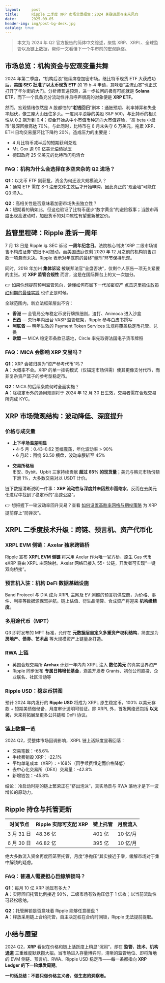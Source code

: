 ```yaml
---
layout:     post
title:      Ripple 二季度 XRP 市场全景报告：2024 关键进展与未来风向
date:       2025-09-05
header-img: img/post-bg-desk.jpg
catalog: true
---
```


> 本文为 2024 年 Q2 官方报告的简体中文综述，聚焦 XRP、XRPL、全球监管以及链上数据，帮你一文看懂下一个牛市前的宏观脉络。

## 市场总览：机构资金与宏观变量共舞

2024 年第二季度，“机构后浪”继续席卷加密市场。继比特币现货 ETF 大获成功后，**美国 SEC 批准了以太币现货 ETF** 的 19 b-4 申请，意味着“主流山寨”也正式打开了华尔街的大门。分析师普遍预测，进一步拉闸的极有可能就是 **Solana ETF**，而下一个具备充分流动性并且呼声很高的对象便是 **XRP ETF**。

然而，宏观情绪依然是 A 股都怕的“**老钱回归**”剧本：通胀预期、利率博弈和失业率起伏，像三座大山压住多头。一度风平浪静的美股 S&P 500，与比特币的相关性从 0.2 飙升到 0.4；资金开始从中小市值币种逃向大市值避险，“高 beta 小盘币”最深回撤高达 70%。与此同时，比特币在 6 月末失守 6 万美元，拖累 XRP、ETH 日均交易量环比下降约 20%。造成压力的主要是：

* 4 月比特币减半后的短期获利兑现  
* Mt. Gox 逾 90 亿美元偿债抛压  
* 德国政府 25 亿美元的比特币闪电清仓

### FAQ：机构为什么会选择在多空夹杂的 Q2 进场？

**Q1**：以太币 ETF 刚获批，资金为何还没大规模流入？  
**A**：通常 ETF 需在 S-1 注册文件生效后才开始申购，因此真正的“现金墙”可能在 Q3 涌入。  

**Q2**：高相关性是否意味着加密市场失去独立性？  
**A**：短期看的确如此，但这也验证了比特币逐步“数字黄金”的避险叙事；当股市再度出现高波动时，加密货币的对冲属性有望重新被定价。

## 监管里程碑：Ripple 胜诉一周年

7 月 13 日是 Ripple 与 SEC 诉讼 **一周年纪念日**。法院核心判决“XRP 二级市场销售不构成证券”依旧不可撼动，而美国法庭仅剩 2020 年 12 月之前的机构销售罚款一项悬而未决。Ripple 表示对年底前的最终“量刑”环节保持乐观。

同时，2018 年加州 **集体诉讼** 被联邦法官“全盘否决”，仅剩个人原告一项无关紧要的主张。对 **XRP 监管合规性** 而言，这是在国际舞台上的又一次加分。

👉 如果你想提前预判监管风向，读懂如何布局下一代加密资产 [点击这里抓住政策红利期的最佳实践](https://okxdog.com/) 也许正是时候。

全球范围内，新立法框架层出不穷：

* **香港** — 金管局公布稳定币发行牌照细则，渣打、Animoca 进入沙盒  
* **巴西** — 央行年内出台 VASP 监管框架，Ripple 参与白皮书撰写  
* **阿联酋** — 明年生效的 Payment Token Services 法规将覆盖稳定币托管、兑换  
* **欧盟** — MiCA 稳定币条款已落地，Circle 率先取得法国电子货币牌照

### FAQ：MiCA 会影响 XRP 交易吗？

**Q1**：XRP 会被归类为“资产参考代币”吗？  
**A**：大概率不会。XRP 的单一挂钩模式（仅锚定市场供需）使其更像支付代币，而非复杂资产篮子的参考型稳定币。

**Q2**：MiCA 的后续条款何时全面实施？  
**A**：除稳定币外的通用规则将于 2024 年 12 月 30 日生效，交易者需在合规交易所完成 KYC。

## XRP 市场微观结构：波动降低、深度提升

### 价格与成交量

* **上下半场温差明显**  
  • 4–5 月：$0.43–$0.62 宽幅震荡，年化波动率 > 90%  
  • 6 月起：围绕 $0.50 横盘，波动率腰斩至 45%

* **交易所格局**  
  币安、Bybit、Upbit 三家持续贡献 **超过 65% 的现货量**；美元与韩元市场份额下滑 1%，大多数交易对以 USDT 计价。

链下数据清晰说明一件事：**XRP 流动性与深度并未因熊市而缩水**，反而在去美元化进程中找到了稳定币的“高速公路”。

👉 想把握下一轮波动率回升交易？查看 [如何设置高胜率网格与期权策略](https://okxdog.com/) 为 XRP 提前穿上“防弹衣”。

## XRPL 二季度技术升级：跨链、预言机、资产代币化

### XRPL EVM 侧链：Axelar 独家跨链桥

Ripple 宣布 **XRPL EVM 侧链** 将采用 Axelar 作为唯一官方桥，原生 Gas 代币 eXRP 将由 XRPL 主网映射。Axelar 网络已接入 55+ 公链，开发者可实现“一键双向桥接”。

### 预言机入驻：机构 DeFi 数据基础设施

Band Protocol 与 DIA 成为 XRPL 主网及 EV 測體的预言机供应商，为价格、事件、利率等数据源保驾护航。链上估值、衍生品清算、合成资产将迎来 **机构级精度**。

### 多用途代币（MPT）

Q3 即将发布的 MPT 标准，允许在 **元数据层自定义多重资产权利结构**，简直是为 **房地产、债券、艺术品** 等大规模资产上链量身打造。

### RWA 上链

* 英国合规交易所 **Archax** 计划一年内向 XRPL 注入 **数亿美元** 的真实世界资产  
* Ripple 同步发布 **专属日韩增长基金**，涵盖开发者 Grants、初创公司直投、企业联名、社区活动等

### Ripple USD：稳定币拼图

预计 2024 年内发行的 **Ripple USD** 将成为 XRPL 原生稳定币，100% 以美元存款 + 短期美债做储备，月度审计透明可验证。除 XRPL 外，首发网络还包括 **以太坊**，未来将拓展至更多公共链和 DeFi 协议。

### 链上数据一览

2024 Q2，受整体市场回调影响，XRPL 链上活跃度显著回落：

* 交易笔数：-65.6%  
* 手续费销毁 XRP：-22.1%  
* 平均单笔成本（XRP）：+168%（因手续费恒定而价格降低）  
* 去中心化交易所（DEX）交易量：-42.8%  
* 新增钱包：-45.8%

结论：冷启动时期的链上繁荣正在“挤出泡沫”，真实场景与 RWA 落地才是下一波增长的原动力。

## Ripple 持仓与托管更新

| 时间节点 | Ripple 实际可支配 XRP | 链上托管 | 月度流入 |
|---|---|---|---|
| 3 月 31 日 | 48.36 亿 | 401 亿 | 10 亿/月 |
| 6 月 30 日 | 46.82 亿 | 395 亿 | 10 亿/月 |

绝大多数流入资金再度回笼至托管，月度“净抛压”其实接近于零，缓解市场对于集中解锁的疑虑。

### FAQ：普通人需要担心巨鲸解锁吗？

**Q1**：每月 10 亿 XRP 抛压有多大？  
**A**：实际回归托管比例接近 90%，二级市场有效抛压低于 1 亿枚；以当前流动性可轻松吸纳。

**Q2**：托管解锁是否意味着 Ripple 能够任意砸盘？  
**A**：释放采用链上合约托管，自主决定权在合约时间锁，Ripple 无法提前提取。

## 小结与展望

2024 Q2，**XRP** 看似在价格和链上活跃度上稍显“沉闷”，却在 **监管、技术、机构通道** 三重维度默默攒大招。当市场进入存量博弈时，清晰的监管地位、即将落地的 EVM 侧链、预言机、RWA、Ripple USD 稳定币——每一条都指向 **XRP Ledger 的下一轮爆发周期**。

**一句话总结：不要只做价格主义者，做生态的洞察者。**